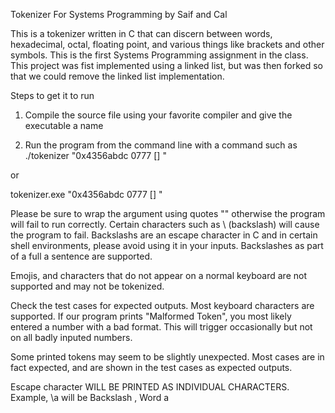 Tokenizer For Systems Programming by Saif and Cal

This is a tokenizer written in C that can discern between words, hexadecimal, octal, floating point, and various things like brackets and other symbols. This is the first Systems Programming assignment in the class. This project was fist implemented using a linked list, but was then forked so that we could remove the linked list implementation. 

Steps to get it to run

1) Compile the source file using your favorite compiler and give the executable a name

2) Run the program from the command line with a command such as ./tokenizer "0x4356abdc 0777 [] "

or

tokenizer.exe "0x4356abdc 0777 [] "

Please be sure to wrap the argument using quotes "" otherwise the program will fail to run correctly. Certain characters such as \ (backslash) will cause the program to fail. Backslashs are an escape character in C and in certain shell environments, please avoid using it in your inputs. Backslashes as part of a full a sentence are supported.

Emojis, and characters that do not appear on a normal keyboard are not supported and may not be tokenized.

Check the test cases for expected outputs. Most keyboard characters are supported. If our program prints "Malformed Token", you most likely entered a number with a bad format. This will trigger occasionally but not on all badly inputed numbers. 

Some printed tokens may seem to be slightly unexpected. Most cases are in fact expected, and are shown in the test cases as expected outputs.

Escape character WILL BE PRINTED AS INDIVIDUAL CHARACTERS. Example, \a will be Backslash \, Word a
